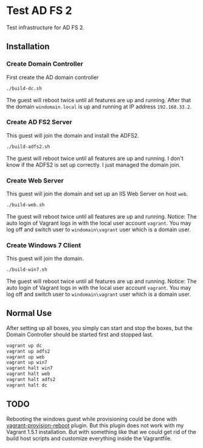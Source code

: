 # Test AD FS 2
Test infrastructure for AD FS 2.

## Installation
### Create Domain Controller
First create the AD domain controller

```bash
./build-dc.sh
```

The guest will reboot twice until all features are up and running. After that
the domain `windomain.local` is up and running at IP address `192.168.33.2`.

### Create AD FS2 Server
This guest will join the domain and install the ADFS2.

```bash
./build-adfs2.sh
```

The guest will reboot twice until all features are up and running.
I don't know if the ADFS2 is set up correctly. I just managed the domain join.

### Create Web Server
This guest will join the domain and set up an IIS Web Server on host `web`.

```bash
./build-web.sh
```

The guest will reboot twice until all features are up and running.
Notice: The auto login of Vagrant logs in with the local user account `vagrant`.
You may log off and switch user to `windomain\vagrant` user which is a domain user.

### Create Windows 7 Client
This guest will join the domain.

```bash
./build-win7.sh
```

The guest will reboot twice until all features are up and running.
Notice: The auto login of Vagrant logs in with the local user account `vagrant`.
You may log off and switch user to `windomain\vagrant` user which is a domain user.

## Normal Use
After setting up all boxes, you simply can start and stop the boxes, but the
Domain Controller should be started first and stopped last.

```bash
vagrant up dc
vagrant up adfs2
vagrant up web
vagrant up win7
vagrant halt win7
vagrant halt web
vagrant halt adfs2
vagrant halt dc
```

## TODO
Rebooting the windows guest while provisioning could be done with [vagrant-provision-reboot](https://github.com/exratione/vagrant-provision-reboot) plugin.
But this plugin does not work with my Vagrant 1.5.1 installation. But with something like that we could get rid
of the build host scripts and customize everything inside the Vagrantfile.

